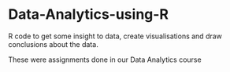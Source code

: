 # Data-Analytics-using-R
R code to get some insight to data, create visualisations and draw conclusions about the data.

These were assignments done in our Data Analytics course
